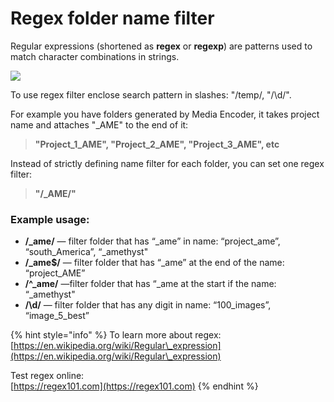 # Regex folder name filter

Regular expressions  (shortened as **regex** or **regexp**) are patterns used to match character combinations in strings.

![](../../../.gitbook/assets/watchtower\_settings\_ignored\_folders.png)

To use regex filter enclose search pattern in slashes: "/temp/, "/\d/".

For example you have folders generated by Media Encoder, it takes project name and attaches "\_AME" to the end of it:

> **"Project\_1\_AME", "Project\_2\_AME", "Project\_3\_AME", etc**

Instead of strictly defining name filter for each folder, you can set one regex filter:

> **"/\_AME/"**

### Example usage:

* **/\_ame/** — filter folder that has “\_ame” in name: “project\_ame”, “south\_America”, “\_amethyst"
* **/\_ame$/** — filter folder that has “\_ame” at the end of the name:  “project\_AME”
* **/^\_ame/** —filter folder that has “\_ame at the start if the name: “\_amethyst"
* **/\d/** — filter folder that has any digit in name: “100\_images”, “image\_5\_best”

{% hint style="info" %}
To learn more about regex:\
[https://en.wikipedia.org/wiki/Regular\_expression](https://en.wikipedia.org/wiki/Regular\_expression)

Test regex online:\
[https://regex101.com](https://regex101.com)
{% endhint %}
